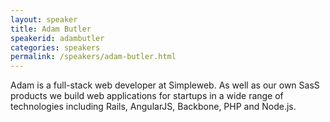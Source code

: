 ```yaml
---
layout: speaker
title: Adam Butler
speakerid: adambutler
categories: speakers
permalink: /speakers/adam-butler.html
---
```


Adam is a full-stack web developer at Simpleweb. As well as our own SasS
products we build web applications for startups in a wide range of technologies
including Rails, AngularJS, Backbone, PHP and Node.js.